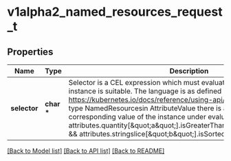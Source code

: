 # v1alpha2_named_resources_request_t

## Properties
Name | Type | Description | Notes
------------ | ------------- | ------------- | -------------
**selector** | **char \*** | Selector is a CEL expression which must evaluate to true if a resource instance is suitable. The language is as defined in https://kubernetes.io/docs/reference/using-api/cel/  In addition, for each type NamedResourcesin AttributeValue there is a map that resolves to the corresponding value of the instance under evaluation. For example:     attributes.quantity[\&quot;a\&quot;].isGreaterThan(quantity(\&quot;0\&quot;)) &amp;&amp;    attributes.stringslice[\&quot;b\&quot;].isSorted() | 

[[Back to Model list]](../README.md#documentation-for-models) [[Back to API list]](../README.md#documentation-for-api-endpoints) [[Back to README]](../README.md)


